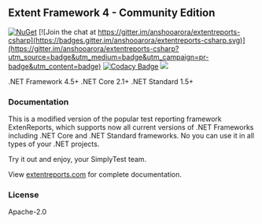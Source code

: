 ## Extent Framework 4 - Community Edition

[![NuGet](https://img.shields.io/nuget/v/extentreports.svg)](https://www.nuget.org/packages/ExtentReports.Core)
[![Join the chat at https://gitter.im/anshooarora/extentreports-csharp](https://badges.gitter.im/anshooarora/extentreports-csharp.svg)](https://gitter.im/anshooarora/extentreports-csharp?utm_source=badge&utm_medium=badge&utm_campaign=pr-badge&utm_content=badge)
[![Codacy Badge](https://api.codacy.com/project/badge/Grade/8d4e66d07b9e4ebca7cef7c5b5eb7ba2)](https://www.codacy.com/app/anshooarora/extentreports-csharp?utm_source=github.com&amp;utm_medium=referral&amp;utm_content=extent-framework/extentreports-csharp&amp;utm_campaign=Badge_Grade)
![](https://img.shields.io/github/license/extent-framework/extentreports-csharp.svg?style=plastic)

.NET Framework 4.5+
.NET Core 2.1+
.NET Standard 1.5+

### Documentation

This is a modified version of the popular test reporting framework ExtenReports, which supports now all current versions of .NET Frameworks including .NET Core and .NET Standard frameworks. No you can use it in all types of your .NET projects.

Try it out and enjoy, your SimplyTest team.

View [extentreports.com](http://extentreports.com/docs/versions/4/net/) for complete documentation.

### License

Apache-2.0
